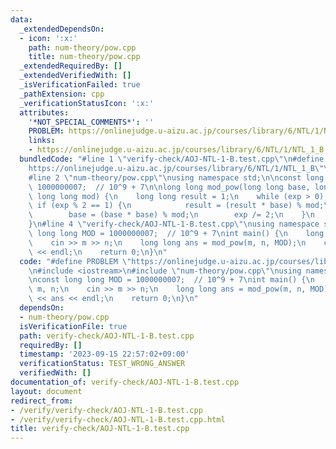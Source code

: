 ```yaml
---
data:
  _extendedDependsOn:
  - icon: ':x:'
    path: num-theory/pow.cpp
    title: num-theory/pow.cpp
  _extendedRequiredBy: []
  _extendedVerifiedWith: []
  _isVerificationFailed: true
  _pathExtension: cpp
  _verificationStatusIcon: ':x:'
  attributes:
    '*NOT_SPECIAL_COMMENTS*': ''
    PROBLEM: https://onlinejudge.u-aizu.ac.jp/courses/library/6/NTL/1/NTL_1_B
    links:
    - https://onlinejudge.u-aizu.ac.jp/courses/library/6/NTL/1/NTL_1_B
  bundledCode: "#line 1 \"verify-check/AOJ-NTL-1-B.test.cpp\"\n#define PROBLEM \"\
    https://onlinejudge.u-aizu.ac.jp/courses/library/6/NTL/1/NTL_1_B\"\n#include <iostream>\n\
    #line 2 \"num-theory/pow.cpp\"\nusing namespace std;\n\nconst long long MOD =\
    \ 1000000007;  // 10^9 + 7\n\nlong long mod_pow(long long base, long long exp,\
    \ long long mod) {\n    long long result = 1;\n    while (exp > 0) {\n       \
    \ if (exp % 2 == 1) {\n            result = (result * base) % mod;\n        }\n\
    \        base = (base * base) % mod;\n        exp /= 2;\n    }\n    return result;\n\
    }\n#line 4 \"verify-check/AOJ-NTL-1-B.test.cpp\"\nusing namespace std;\n\nconst\
    \ long long MOD = 1000000007;  // 10^9 + 7\nint main() {\n    long long m, n;\n\
    \    cin >> m >> n;\n    long long ans = mod_pow(m, n, MOD);\n    cout << ans\
    \ << endl;\n    return 0;\n}\n"
  code: "#define PROBLEM \"https://onlinejudge.u-aizu.ac.jp/courses/library/6/NTL/1/NTL_1_B\"\
    \n#include <iostream>\n#include \"num-theory/pow.cpp\"\nusing namespace std;\n\
    \nconst long long MOD = 1000000007;  // 10^9 + 7\nint main() {\n    long long\
    \ m, n;\n    cin >> m >> n;\n    long long ans = mod_pow(m, n, MOD);\n    cout\
    \ << ans << endl;\n    return 0;\n}\n"
  dependsOn:
  - num-theory/pow.cpp
  isVerificationFile: true
  path: verify-check/AOJ-NTL-1-B.test.cpp
  requiredBy: []
  timestamp: '2023-09-15 22:57:02+09:00'
  verificationStatus: TEST_WRONG_ANSWER
  verifiedWith: []
documentation_of: verify-check/AOJ-NTL-1-B.test.cpp
layout: document
redirect_from:
- /verify/verify-check/AOJ-NTL-1-B.test.cpp
- /verify/verify-check/AOJ-NTL-1-B.test.cpp.html
title: verify-check/AOJ-NTL-1-B.test.cpp
---
```

